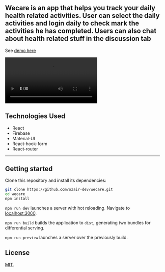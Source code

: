 ## Wecare is an app that helps you track your daily health related activities. User can select the daily activities and login daily to check mark the activities he has completed. Users can also chat about health related stuff in the discussion tab


See [demo here](https://wecare-8081e.web.app/auth)

![sample video](./sample.webm)

## Technologies Used
  - React
  - Firebase
  - Material-UI
  - React-hook-form
  - React-router
---


## Getting started

Clone this repository and install its dependencies:

```bash
git clone https://github.com/ozair-dev/wecare.git
cd wecare
npm install
```

`npm run dev` launches a server with hot reloading. Navigate to [localhost:3000](http://localhost:3000).

`npm run build` builds the application to `dist`, generating two bundles for differential serving.

`npm run preview` launches a server over the previously build.


## License

[MIT](LICENSE).